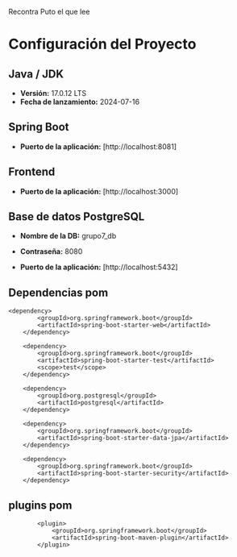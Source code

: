 

Recontra Puto el que lee


# Configuración del Proyecto

## Java / JDK
- **Versión:** 17.0.12 LTS  
- **Fecha de lanzamiento:** 2024-07-16

## Spring Boot
- **Puerto de la aplicación:** [http://localhost:8081]

## Frontend
- **Puerto de la aplicación:** [http://localhost:3000]

## Base de datos PostgreSQL
- **Nombre de la DB:** grupo7_db  
- **Contraseña:** 8080  

- **Puerto de la aplicación:** [http://localhost:5432]


## Dependencias pom

    <dependency>
			<groupId>org.springframework.boot</groupId>
			<artifactId>spring-boot-starter-web</artifactId>
		</dependency>

		<dependency>
			<groupId>org.springframework.boot</groupId>
			<artifactId>spring-boot-starter-test</artifactId>
			<scope>test</scope>
		</dependency>

		<dependency>
			<groupId>org.postgresql</groupId>
			<artifactId>postgresql</artifactId>
		</dependency>

		<dependency>
			<groupId>org.springframework.boot</groupId>
			<artifactId>spring-boot-starter-data-jpa</artifactId>
		</dependency>

		<dependency>
			<groupId>org.springframework.boot</groupId>
			<artifactId>spring-boot-starter-security</artifactId>
		</dependency>


## plugins pom

			<plugin>
				<groupId>org.springframework.boot</groupId>
				<artifactId>spring-boot-maven-plugin</artifactId>
			</plugin>

